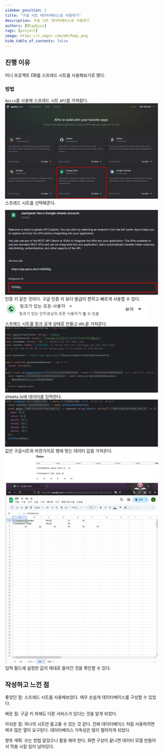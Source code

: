 ```yaml
---
sidebar_position: 2
title: "구글 시트 데이터베이스로 사용하기"
description: 구글 시트 데이터베이스로 사용하기
authors: [MtypEyuc]
tags: [project]
image: https://i.imgur.com/mErPwqL.png
hide_table_of_contents: false
---
```


## 진행 이유
미니 프로젝트 DB를 스프레드 시트를 사용해보기로 했다.
### 방법
`Apico`를 사용해 스프레드 시트 `API`를 가져왔다.   
![](../../static/img/Project/0215/001.webp)  
스프레드 시트를 선택해준다.  


![](../../static/img/Project/0215/002.webp)  
인증 키 같은 것이다. 구글 인증 키 보다 발급이 편하고 빠르게 사용할 수 있다.  
![](../../static/img/Project/0215/003.webp)  
스프레드 시트를 링크 공개 상태로 만들고 `URL`을 가져온다.  
![](../../static/img/Project/0215/004.webp)  
sheets.ts에 데이터를 입력한다.  
![](../../static/img/Project/0215/006.webp)  
값은 구글시트와 마찬가지로 행에 맞는 데이터 값을 가져온다.  
![](../../static/img/Project/0215/005.webp)  
입력 필드에 설정한 값이 제대로 들어간 것을 확인할 수 있다.  

## 작성하고 느낀 점
좋았던 점: 스프레드 시트를 사용해보았다. 매우 손쉽게 데이터베이스를 구성할 수 있었다.

배운 점: 구글 키 외에도 다른 서비스가 있다는 것을 알게 되었다.

아쉬운 점: 하나의 시트만 들고올 수 있는 것 같다. 진짜 데이터베이스 처럼 사용하려면 매우 많은 열이 요구된다. 데이터베이스 가독성은 많이 떨어지게 되었다.

향후 계획: 쓰는 방법 알았으니 활용 해야 한다. 화면 구상이 끝나면 데이터 모델 만들어서 적용 시킬 일이 남아있다. 

